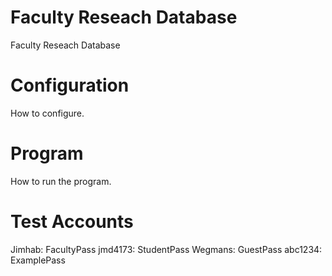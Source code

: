 # Faculty Reseach Database
Faculty Reseach Database

# Configuration
How to configure.

# Program
How to run the program.

# Test Accounts
Jimhab: FacultyPass
jmd4173: StudentPass
Wegmans: GuestPass
abc1234: ExamplePass